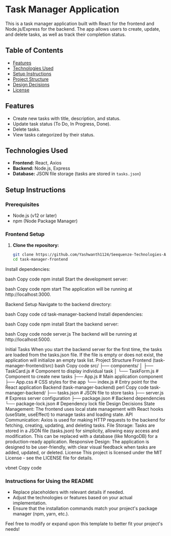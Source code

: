 # Task Manager Application

This is a task manager application built with React for the frontend and Node.js/Express for the backend. The app allows users to create, update, and delete tasks, as well as track their completion status.

## Table of Contents

- [Features](#features)
- [Technologies Used](#technologies-used)
- [Setup Instructions](#setup-instructions)
- [Project Structure](#project-structure)
- [Design Decisions](#design-decisions)
- [License](#license)

## Features

- Create new tasks with title, description, and status.
- Update task status (To Do, In Progress, Done).
- Delete tasks.
- View tasks categorized by their status.

## Technologies Used

- **Frontend:** React, Axios
- **Backend:** Node.js, Express
- **Database:** JSON file storage (tasks are stored in `tasks.json`)

## Setup Instructions

### Prerequisites

- Node.js (v12 or later)
- npm (Node Package Manager)

### Frontend Setup

1. **Clone the repository:**
   ```bash
   git clone https://github.com/Yashwanth1124/Seequenze-Technologies-Assignment.git
   cd task-manager-frontend
Install dependencies:

bash
Copy code
npm install
Start the development server:

bash
Copy code
npm start
The application will be running at http://localhost:3000.

Backend Setup
Navigate to the backend directory:

bash
Copy code
cd task-manager-backend
Install dependencies:

bash
Copy code
npm install
Start the backend server:

bash
Copy code
node server.js
The backend will be running at http://localhost:5000.

Initial Tasks
When you start the backend server for the first time, the tasks are loaded from the tasks.json file. If the file is empty or does not exist, the application will initialize an empty task list.
Project Structure
Frontend (task-manager-frontend/src)
bash
Copy code
src/
├── components/
│   ├── TaskCard.js      # Component to display individual task
│   └── TaskForm.js      # Component to create new tasks
├── App.js               # Main application component
├── App.css              # CSS styles for the app
└── index.js             # Entry point for the React application
Backend (task-manager-backend)
perl
Copy code
task-manager-backend/
├── tasks.json           # JSON file to store tasks
├── server.js            # Express server configuration
├── package.json         # Backend dependencies
└── package-lock.json    # Dependency lock file
Design Decisions
State Management: The frontend uses local state management with React hooks (useState, useEffect) to manage tasks and loading state.
API Communication: Axios is used for making HTTP requests to the backend for fetching, creating, updating, and deleting tasks.
File Storage: Tasks are stored in a JSON file (tasks.json) for simplicity, allowing easy access and modification. This can be replaced with a database (like MongoDB) for a production-ready application.
Responsive Design: The application is designed to be user-friendly, with clear visual feedback when tasks are added, updated, or deleted.
License
This project is licensed under the MIT License - see the LICENSE file for details.

vbnet
Copy code

### Instructions for Using the README
- Replace placeholders with relevant details if needed.
- Adjust the technologies or features based on your actual implementation.
- Ensure that the installation commands match your project's package manager (npm, yarn, etc.).

Feel free to modify or expand upon this template to better fit your project's needs!





